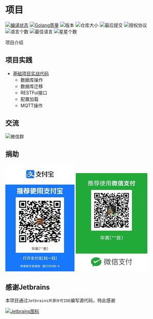 # 项目
[![编译状态](https://github.ruijc.com:20443/api/badges/pangum/cdn/status.svg)](https://github.ruijc.com:20443/pangum/cdn)
[![Golang质量](https://goreportcard.com/badge/github.com/pangum/cdn)](https://goreportcard.com/report/github.com/pangum/cdn)
![版本](https://img.shields.io/github/go-mod/go-version/pangum/cdn)
![仓库大小](https://img.shields.io/github/repo-size/pangum/cdn)
![最后提交](https://img.shields.io/github/last-commit/pangum/cdn)
![授权协议](https://img.shields.io/github/license/pangum/cdn)
![语言个数](https://img.shields.io/github/languages/count/pangum/cdn)
![最佳语言](https://img.shields.io/github/languages/top/pangum/cdn)
![星星个数](https://img.shields.io/github/stars/pangum/cdn?style=social)

项目介绍

## 项目实践

- [基础项目实战代码](https://github.com/pangum/example)
  - 数据库操作
  - 数据库迁移
  - RESTFul接口
  - 配置加载
  - MQTT操作

## 交流

![微信群](https://pangu.pangum.tech/communication/wxwork.jpg)

## 捐助

![支持宝](https://github.com/storezhang/donate/raw/master/alipay-small.jpg)
![微信](https://github.com/storezhang/donate/raw/master/weipay-small.jpg)

## 感谢Jetbrains

本项目通过`Jetbrains开源许可IDE`编写源代码，特此感谢

[![Jetbrains图标](https://resources.jetbrains.com/storage/products/company/brand/logos/jb_beam.svg)](https://www.jetbrains.com/?from=pangum/cdn)
